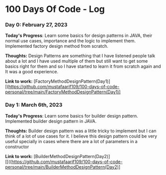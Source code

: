 # 100 Days Of Code - Log

### Day 0: February 27, 2023

**Today's Progress**: Learn some basics for design patterns in JAVA, their normal use cases, importance and the logic to implement them. Implemented factory design method from scratch.

**Thoughts:** Design Patterns are something that I have listened people talk about a lot and I have used multiple of them but still want to get some basics right for them and so I have started to learn it from scratch again and It was a good experience.

**Link to work:** [FactoryMethodDesignPattern(Day1)][(https://github.com/mustafaarif109/100-days-of-code-personal/tree/main/FactoryMethodDesignPattern(Day1)]


### Day 1: March 6th, 2023

**Today's Progress**: Learn some basics for builder design pattern. Implemented builder design pattern in JAVA.

**Thoughts:** Builder design pattern was a little tricky to implement but I can think of a lot of use cases for it. I believe this design pattern could be very useful specially in cases where there are a lot of parameters in a constructor

**Link to work:** [BuilderMethodDesignPattern(Day2)][[((https://github.com/mustafaarif109/100-days-of-code-personal/tree/main/BuilderMethodDesignPattern(Day2)]
